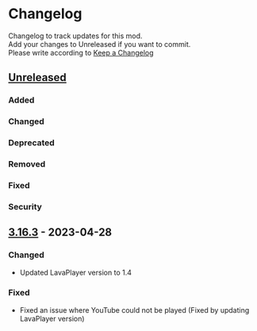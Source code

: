 # Changelog
Changelog to track updates for this mod.  
    Add your changes to Unreleased if you want to commit.  
    Please write according to [Keep a Changelog](https://keepachangelog.com/en/1.0.0/)

## [Unreleased]

### Added

### Changed

### Deprecated

### Removed

### Fixed

### Security

## [3.16.3] - 2023-04-28

### Changed
- Updated LavaPlayer version to 1.4

### Fixed
- Fixed an issue where YouTube could not be played (Fixed by updating LavaPlayer version)

[Unreleased]: https://github.com/TeamFelnull/IamMusicPlayer/compare/v3.16.3...HEAD
[3.16.3]: https://github.com/TeamFelnull/IamMusicPlayer/commits/v3.16.3
